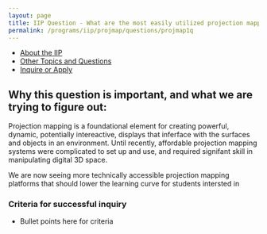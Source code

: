 ```yaml
---
layout: page
title: IIP Question - What are the most easily utilized projection mapping workflows for MIAD students?
permalink: /programs/iip/projmap/questions/projmap1q
---
```

- [About the IIP](/programs/iip/aboutiip)
- [Other Topics and Questions](/programs/iip/iiptopics)
- [Inquire or Apply](mailto:bendembroski@miad.edu)
## Why this question is important, and what we are trying to figure out:
Projection mapping is a foundational element for creating powerful, dynamic, potentially intereactive, displays that inferface with the surfaces and objects in an environment. Until recently, affordable projection mapping systems were complicated to set up and use, and required signifant skill in manipulating digital 3D space.

We are now seeing more technically accessible projection mapping platforms that should lower the learning curve for students intersted in


### Criteria for successful inquiry

- Bullet points here for criteria
